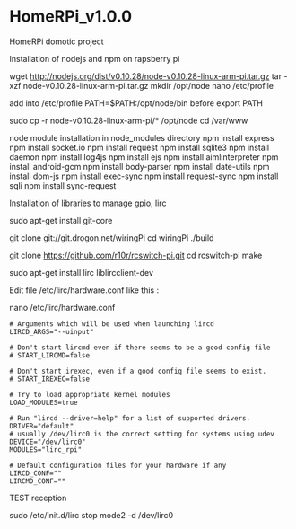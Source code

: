 # HomeRPi_v1.0.0
HomeRPi domotic project

Installation of nodejs and npm on rapsberry pi

wget http://nodejs.org/dist/v0.10.28/node-v0.10.28-linux-arm-pi.tar.gz
tar -xzf node-v0.10.28-linux-arm-pi.tar.gz
mkdir /opt/node
nano /etc/profile

add into /etc/profile 
    PATH=$PATH:/opt/node/bin
before
    export PATH

sudo cp -r node-v0.10.28-linux-arm-pi/* /opt/node
cd /var/www

node module installation in node_modules directory
npm install express
npm install socket.io
npm install request
npm install sqlite3
npm install daemon
npm install log4js
npm install ejs
npm install aimlinterpreter
npm install android-gcm
npm install body-parser
npm install date-utils
npm install dom-js
npm install exec-sync
npm install request-sync
npm install sqli
npm install sync-request

Installation of libraries to manage gpio, lirc

sudo apt-get install git-core

git clone git://git.drogon.net/wiringPi
cd wiringPi
./build

git clone https://github.com/r10r/rcswitch-pi.git
cd rcswitch-pi
make

sudo apt-get install lirc liblircclient-dev

Edit file /etc/lirc/hardware.conf like this :

nano /etc/lirc/hardware.conf

    # Arguments which will be used when launching lircd
    LIRCD_ARGS="--uinput"
     
    # Don't start lircmd even if there seems to be a good config file
    # START_LIRCMD=false
     
    # Don't start irexec, even if a good config file seems to exist.
    # START_IREXEC=false
     
    # Try to load appropriate kernel modules
    LOAD_MODULES=true
     
    # Run "lircd --driver=help" for a list of supported drivers.
    DRIVER="default"
    # usually /dev/lirc0 is the correct setting for systems using udev
    DEVICE="/dev/lirc0"
    MODULES="lirc_rpi"
     
    # Default configuration files for your hardware if any
    LIRCD_CONF=""
    LIRCMD_CONF=""

TEST reception

sudo /etc/init.d/lirc stop
mode2 -d /dev/lirc0

